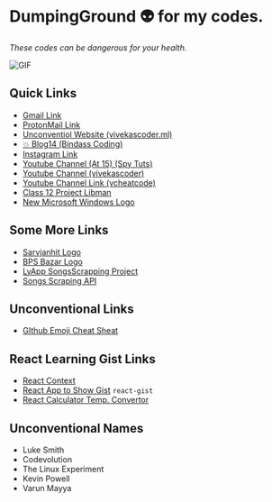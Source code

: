 # DumpingGround :alien: for my codes.

*These codes can be dangerous for your health.*

![GIF](https://media1.tenor.com/images/505ddb5e0b0e8c3e96b66e1469ef47c1/tenor.gif?itemid=4903969)

## Quick Links
- [Gmail Link](mailto:vivekascoder@gmail.com)
- [ProtonMail Link](mailto:pbqre@protonmail.com)
- [Unconventiol Website (vivekascoder.ml)](http://vivekascoder.ml)
- [:boom: Blog14 (Bindass Coding)](bindasscoding.blogspot.com)
- [Instagram Link](http://instagram.com/vivekascoder)
- [Youtube Channel (At 15) (Spy Tuts)](https://www.youtube.com/channel/UCERqKYFFJvQs167OFdYM2FQ)
- [Youtube Channel (vivekascoder)](https://www.youtube.com/channel/UC1uPwKU2VB9d1COLsyT4_GA)
- [Youtube Channel Link (vcheatcode)](https://www.youtube.com/channel/UCfEyfqVOkiWlgI7dyqArsKA)
- [Class 12 Project Libman](https://drive.google.com/file/d/1a0bWDs_jbBBq0MLKkLghPZtEVBoC6TRu/view?usp=sharing)
- [New Microsoft Windows Logo](https://drive.google.com/file/d/1a0bWDs_jbBBq0MLKkLghPZtEVBoC6TRu/view?usp=sharing)

## Some More Links
- [Sarvjanhit Logo](http://sarvjanhit.org/)
- [BPS Bazar Logo](https://bpsbazar.com/)
- [LyApp SongsScrapping Project](https://github.com/vivekascoder/LyApp)
- [Songs Scraping API](sunosangeet.herokuapp.com/)

## Unconventional Links
- [GIthub Emoji Cheat Sheat](https://github.com/ikatyang/emoji-cheat-sheet/blob/master/README.md)

## React Learning  Gist Links
- [React Context](https://gist.github.com/vivekascoder/92031f5a4e144ceac2cbbcd7551347e3)
- [React App to Show Gist](https://gist.github.com/vivekascoder/4e6d1170747a98f70343ad70f8582905) `react-gist`
- [React Calculator Temp. Convertor](https://gist.github.com/vivekascoder/8f14701b0b7cf55fb0bce9b9dd2e0be5)

## Unconventional Names
- Luke Smith
- Codevolution
- The Linux Experiment
- Kevin Powell
- Varun Mayya

